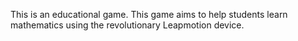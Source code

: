 This is an educational game. This game aims to help students learn mathematics using the revolutionary Leapmotion device.
